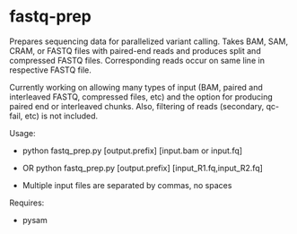# fastq-prep

Prepares sequencing data for parallelized variant calling. Takes BAM, SAM, CRAM, or FASTQ files with paired-end reads and produces split and compressed FASTQ files. Corresponding reads occur on same line in respective FASTQ file. 


Currently working on allowing many types of input (BAM, paired and interleaved FASTQ, compressed files, etc) and the option for producing paired end or interleaved chunks. Also, filtering of reads (secondary, qc-fail, etc) is not included. 

Usage:
  * python fastq_prep.py [output.prefix] [input.bam or input.fq] 
  * OR python fastq_prep.py [output.prefix] [input_R1.fq,input_R2.fq]

  * Multiple input files are separated by commas, no spaces

Requires:
  * pysam


